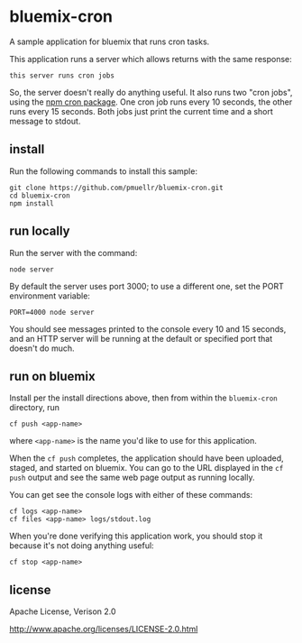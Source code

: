 bluemix-cron
================================================================================

A sample application for bluemix that runs cron tasks.

This application runs a server which allows returns with the same response:

    this server runs cron jobs

So, the server doesn't really do anything useful.  It also runs two "cron jobs",
using the [npm cron package](https://www.npmjs.org/package/cron). One cron job
runs every 10 seconds, the other runs every 15 seconds.  Both jobs just
print the current time and a short message to stdout.



install
--------------------------------------------------------------------------------

Run the following commands to install this sample:

    git clone https://github.com/pmuellr/bluemix-cron.git
    cd bluemix-cron
    npm install



run locally
--------------------------------------------------------------------------------

Run the server with the command:

    node server

By default the server uses port 3000; to use a different one, set the PORT
environment variable:

    PORT=4000 node server

You should see messages printed to the console every 10 and 15 seconds, and
an HTTP server will be running at the default or specified port that doesn't
do much.



run on bluemix
--------------------------------------------------------------------------------

Install per the install directions above, then from within the `bluemix-cron`
directory, run

    cf push <app-name>

where `<app-name>` is the name you'd like to use for this application.

When the `cf push` completes, the application should have been uploaded,
staged, and started on bluemix.  You can go to the URL displayed in the
`cf push` output and see the same web page output as running locally.

You can get see the console logs with either of these commands:

    cf logs <app-name>
    cf files <app-name> logs/stdout.log

When you're done verifying this application work, you should stop it because
it's not doing anything useful:

    cf stop <app-name>



license
--------------------------------------------------------------------------------

Apache License, Verison 2.0

<http://www.apache.org/licenses/LICENSE-2.0.html>
